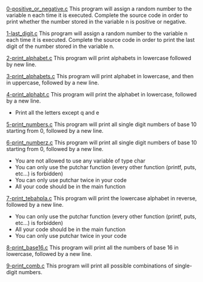 [0-positive_or_negative.c](./0-positive_or_negative.c)
This program will assign a random number to the variable n each time it is executed. Complete the source code in order to print whether the number stored in the variable n is positive or negative.  

[1-last_digit.c](./1-last_digit.c)
This program will assign a random number to the variable n each time it is executed. Complete the source code in order to print the last digit of the number stored in the variable n.  

[2-print_alphabet.c](./2-print_alphabet.c)
This program will print alphabets in lowercase followed by new line.

[3-print_alphabets.c](./3-print_alphabets.c)
This program will print alphabet in lowercase, and then in uppercase, followed by a new line.

[4-print_alphabt.c](./4-print_alphabt.c)
This program will print the alphabet in lowercase, followed by a new line.  
- Print all the letters except q and e

[5-print_numbers.c](./5-print_numbers.c)
This program will print all single digit numbers of base 10 starting from 0, followed by a new line.

[6-print_numberz.c](./6-print_numberz.c)
This program will print all single digit numbers of base 10 starting from 0, followed by a new line.
- You are not allowed to use any variable of type char
- You can only use the putchar function (every other function (printf, puts, etc…) is forbidden)
- You can only use putchar twice in your code
- All your code should be in the main function

[7-print_tebahpla.c](./7-print_tebahpla.c)
This program will print the lowercase alphabet in reverse, followed by a new line.
- You can only use the putchar function (every other function (printf, puts, etc…) is forbidden)
- All your code should be in the main function
- You can only use putchar twice in your code

[8-print_base16.c](./8-print_base16.c)
This program will print all the numbers of base 16 in lowercase, followed by a new line.

[9-print_comb.c](./9-print_comb.c)
This program will print all possible combinations of single-digit numbers.


